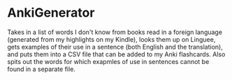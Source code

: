 # AnkiGenerator

Takes in a list of words I don't know from books read in a foreign language (generated from my highlights on my Kindle), looks them up on Linguee, gets examples of their use in a sentence (both English and the translation), and puts them into a CSV file that can be added to my Anki flashcards. Also spits out the words for which exapmles of use in sentences cannot be found in a separate file.
